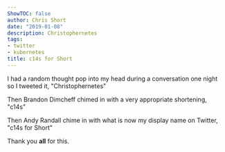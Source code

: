 ```yaml
---
ShowTOC: false
author: Chris Short
date: "2019-01-08"
description: Christophernetes
tags:
- twitter
- kubernetes
title: c14s for Short
---
```


I had a random thought pop into my head during a conversation one night so I tweeted it, "Christophernetes"

Then Brandon Dimcheff chimed in with a very appropriate shortening, "c14s"

Then Andy Randall chime in with what is now my display name on Twitter, "c14s for Short"

Thank you **all** for this.

